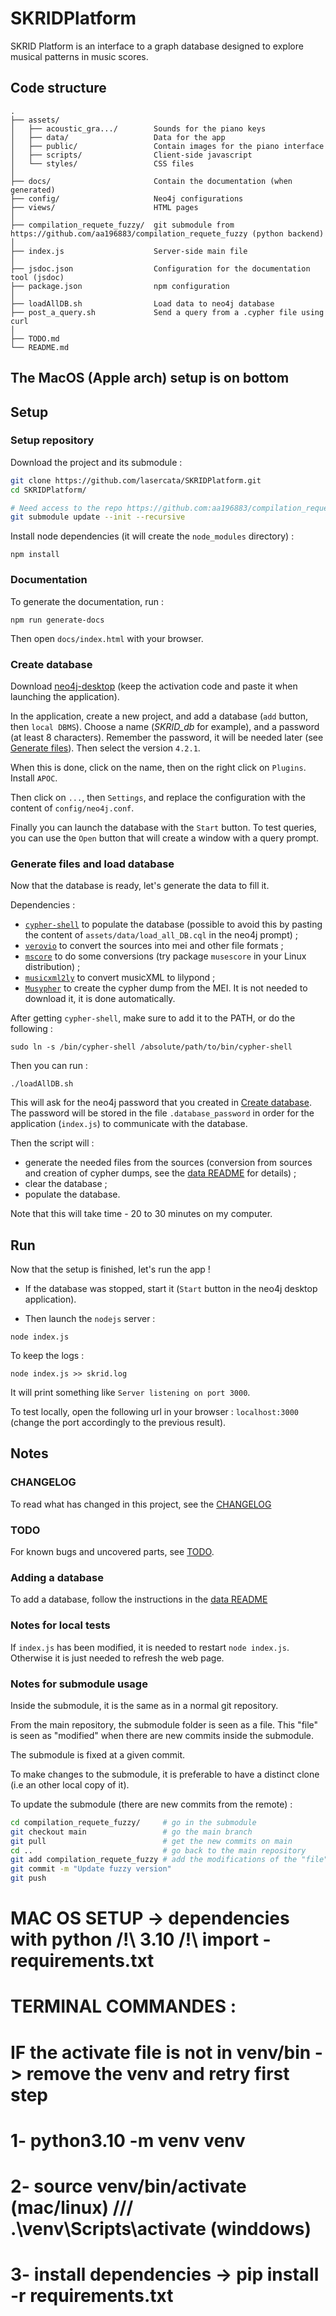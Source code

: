 # SKRIDPlatform

SKRID Platform is an interface to a graph database designed to explore musical patterns in music scores.


## Code structure
```
.
├── assets/
│   ├── acoustic_gra.../        Sounds for the piano keys
│   ├── data/                   Data for the app
│   ├── public/                 Contain images for the piano interface
│   ├── scripts/                Client-side javascript
│   └── styles/                 CSS files
│
├── docs/                       Contain the documentation (when generated)
├── config/                     Neo4j configurations
├── views/                      HTML pages
│
├── compilation_requete_fuzzy/  git submodule from https://github.com/aa196883/compilation_requete_fuzzy (python backend)
│
├── index.js                    Server-side main file
│
├── jsdoc.json                  Configuration for the documentation tool (jsdoc)
├── package.json                npm configuration
│
├── loadAllDB.sh                Load data to neo4j database
├── post_a_query.sh             Send a query from a .cypher file using curl
│
├── TODO.md
└── README.md
```

## The MacOS (Apple arch) setup is on bottom 

## Setup
### Setup repository
Download the project and its submodule :
```bash
git clone https://github.com/lasercata/SKRIDPlatform.git
cd SKRIDPlatform/

# Need access to the repo https://github.com:aa196883/compilation_requete_fuzzy
git submodule update --init --recursive
```

<!-- TODO: if no ssh key, ... -->

Install node dependencies (it will create the `node_modules` directory) :
```
npm install
```

### Documentation
To generate the documentation, run :
```
npm run generate-docs
```

Then open `docs/index.html` with your browser.

### Create database <a name='create-db'></a>
Download [neo4j-desktop](https://neo4j.com/download/) (keep the activation code and paste it when launching the application).

In the application, create a new project, and add a database (`add` button, then `local DBMS`).
Choose a name (*SKRID_db* for example), and a password (at least 8 characters). Remember the password, it will be needed later (see [Generate files](#generate-files)).
Then select the version `4.2.1`.

When this is done, click on the name, then on the right click on `Plugins`. Install `APOC`.

Then click on `...`, then `Settings`, and replace the configuration with the content of `config/neo4j.conf`.

Finally you can launch the database with the `Start` button.
To test queries, you can use the `Open` button that will create a window with a query prompt.

### Generate files and load database <a name='generate-files'></a>
Now that the database is ready, let's generate the data to fill it.

Dependencies :
- [`cypher-shell`](https://neo4j.com/deployment-center/?cypher-shell#tools-tab) to populate the database (possible to avoid this by pasting the content of `assets/data/load_all_DB.cql` in the neo4j prompt) ;
- [`verovio`](https://book.verovio.org/installing-or-building-from-sources/command-line.html) to convert the sources into mei and other file formats ;
- [`mscore`](https://musescore.org/en/download) to do some conversions (try package `musescore` in your Linux distribution) ;
- [`musicxml2ly`](https://manpages.ubuntu.com/manpages/trusty/man1/musicxml2ly.1.html) to convert musicXML to lilypond ;
- [`Musypher`](https://github.com/lasercata/Musypher) to create the cypher dump from the MEI. It is not needed to download it, it is done automatically.

After getting `cypher-shell`, make sure to add it to the PATH, or do the following :
```
sudo ln -s /bin/cypher-shell /absolute/path/to/bin/cypher-shell
```

Then you can run :
```
./loadAllDB.sh
```

This will ask for the neo4j password that you created in [Create database](#create-db).
The password will be stored in the file `.database_password` in order for the application (`index.js`) to communicate with the database.

Then the script will :
- generate the needed files from the sources (conversion from sources and creation of cypher dumps, see the [data README](assets/data/README.md) for details) ;
- clear the database ;
- populate the database.

Note that this will take time - 20 to 30 minutes on my computer.


## Run
Now that the setup is finished, let's run the app !

* If the database was stopped, start it (`Start` button in the neo4j desktop application).

* Then launch the `nodejs` server :
```
node index.js
```

To keep the logs :
```
node index.js >> skrid.log
```

It will print something like `Server listening on port 3000`.

To test locally, open the following url in your browser : `localhost:3000` (change the port accordingly to the previous result).


## Notes
### CHANGELOG
To read what has changed in this project, see the [CHANGELOG](CHANGELOG.md)

### TODO
For known bugs and uncovered parts, see [TODO](TODO.md).

### Adding a database
To add a database, follow the instructions in the [data README](assets/data/README.md)

### Notes for local tests
If `index.js` has been modified, it is needed to restart `node index.js`. Otherwise it is just needed to refresh the web page.

### Notes for submodule usage
Inside the submodule, it is the same as in a normal git repository.

From the main repository, the submodule folder is seen as a file.
This "file" is seen as "modified" when there are new commits inside the submodule.

The submodule is fixed at a given commit.

To make changes to the submodule, it is preferable to have a distinct clone (i.e an other local copy of it).

To update the submodule (there are new commits from the remote) :
```bash
cd compilation_requete_fuzzy/     # go in the submodule
git checkout main                 # go the main branch
git pull                          # get the new commits on main
cd ..                             # go back to the main repository
git add compilation_requete_fuzzy # add the modifications of the "file" (the submodule)
git commit -m "Update fuzzy version"
git push
```
# MAC OS SETUP -> dependencies with python /!\ 3.10 /!\ import - requirements.txt 
# TERMINAL COMMANDES :
#
# IF the activate file is not in venv/bin -> remove the venv and retry first step
#
# 1- python3.10 -m venv venv
# 2- source venv/bin/activate (mac/linux) /// .\venv\Scripts\activate (winddows)
# 3- install dependencies -> pip install -r requirements.txt
#